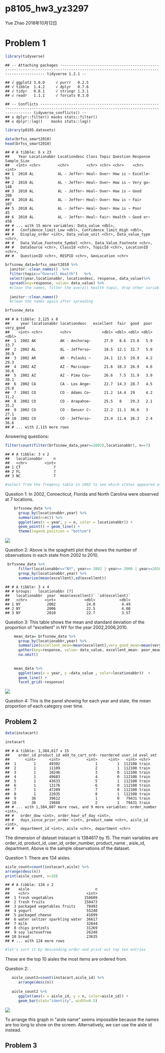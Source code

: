 p8105\_hw3\_yz3297
================
Yue Zhao
2018年10月12日

Problem 1
=========

``` r
library(tidyverse)
```

    ## -- Attaching packages ------------------------------------------------------------------------------------------------------------------------------------- tidyverse 1.2.1 --

    ## √ ggplot2 3.0.0     √ purrr   0.2.5
    ## √ tibble  1.4.2     √ dplyr   0.7.6
    ## √ tidyr   0.8.1     √ stringr 1.3.1
    ## √ readr   1.1.1     √ forcats 0.3.0

    ## -- Conflicts ---------------------------------------------------------------------------------------------------------------------------------------- tidyverse_conflicts() --
    ## x dplyr::filter() masks stats::filter()
    ## x dplyr::lag()    masks stats::lag()

``` r
library(p8105.datasets)

data(brfss_smart2010)
head(brfss_smart2010)
```

    ## # A tibble: 6 x 23
    ##    Year Locationabbr Locationdesc Class Topic Question Response Sample_Size
    ##   <int> <chr>        <chr>        <chr> <chr> <chr>    <chr>          <int>
    ## 1  2010 AL           AL - Jeffer~ Heal~ Over~ How is ~ Excelle~          94
    ## 2  2010 AL           AL - Jeffer~ Heal~ Over~ How is ~ Very go~         148
    ## 3  2010 AL           AL - Jeffer~ Heal~ Over~ How is ~ Good             208
    ## 4  2010 AL           AL - Jeffer~ Heal~ Over~ How is ~ Fair             107
    ## 5  2010 AL           AL - Jeffer~ Heal~ Over~ How is ~ Poor              45
    ## 6  2010 AL           AL - Jeffer~ Heal~ Fair~ Health ~ Good or~         450
    ## # ... with 15 more variables: Data_value <dbl>,
    ## #   Confidence_limit_Low <dbl>, Confidence_limit_High <dbl>,
    ## #   Display_order <int>, Data_value_unit <chr>, Data_value_type <chr>,
    ## #   Data_Value_Footnote_Symbol <chr>, Data_Value_Footnote <chr>,
    ## #   DataSource <chr>, ClassId <chr>, TopicId <chr>, LocationID <chr>,
    ## #   QuestionID <chr>, RESPID <chr>, GeoLocation <chr>

``` r
brfssnew_data=brfss_smart2010 %>%
  janitor::clean_names()  %>%
  filter(topic=="Overall Health")   %>%
  select(year,locationabbr, locationdesc, response, data_value)%>%
  spread(key=response, value= data_value) %>%
  #clean the names, filter the overall health topic, drop other variables and turning data from long to wide
  
  janitor::clean_names()
  #clean the names again after spreading

brfssnew_data
```

    ## # A tibble: 2,125 x 8
    ##     year locationabbr locationdesc   excellent  fair  good  poor very_good
    ##    <int> <chr>        <chr>              <dbl> <dbl> <dbl> <dbl>     <dbl>
    ##  1  2002 AK           AK - Anchorag~      27.9   8.6  23.8   5.9      33.7
    ##  2  2002 AL           AL - Jefferso~      18.5  12.1  32.7   5.9      30.9
    ##  3  2002 AR           AR - Pulaski ~      24.1  12.5  29.9   4.2      29.3
    ##  4  2002 AZ           AZ - Maricopa~      21.6  10.3  26.9   4.6      36.6
    ##  5  2002 AZ           AZ - Pima Cou~      26.6   7.5  31.9   3.9      30.1
    ##  6  2002 CA           CA - Los Ange~      22.7  14.3  28.7   4.5      29.8
    ##  7  2002 CO           CO - Adams Co~      21.2  14.4  29     4.2      31.2
    ##  8  2002 CO           CO - Arapahoe~      25.5   8    29.3   2.1      35.2
    ##  9  2002 CO           CO - Denver C~      22.2  11.1  36.6   3        27.1
    ## 10  2002 CO           CO - Jefferso~      23.4  11.4  26.3   2.4      36.6
    ## # ... with 2,115 more rows

Answering questions:

``` r
filter(count(filter(brfssnew_data,year==2002),locationabbr), n==7)
```

    ## # A tibble: 3 x 2
    ##   locationabbr     n
    ##   <chr>        <int>
    ## 1 CT               7
    ## 2 FL               7
    ## 3 NC               7

``` r
#select from the freqency table in 2002 to see which states appeared at 7 locations
```

Question 1: In 2002, Connecticut, Florida and North Carolina were observed at 7 locations.

``` r
    brfssnew_data %>%
      group_by(locationabbr,year) %>%
      summarize(n=n()) %>%
      ggplot(aes(x = year, y = n, color = locationabbr)) + 
      geom_point() + geom_line() + 
      theme(legend.position = "bottom")
```

![](p8105_hw3_yz3297_files/figure-markdown_github/unnamed-chunk-2-1.png)

Question 2: Above is the spaghetti plot that shows the number of observations in each state from 2002 to 2010.

``` r
 brfssnew_data %>%
      filter(locationabbr=="NY", year== 2002 | year== 2006 | year==2010) %>%
      group_by(locationabbr,year) %>%
      summarize(mean(excellent),sd(excellent))
```

    ## # A tibble: 3 x 4
    ## # Groups:   locationabbr [?]
    ##   locationabbr  year `mean(excellent)` `sd(excellent)`
    ##   <chr>        <int>             <dbl>           <dbl>
    ## 1 NY            2002              24.0            4.49
    ## 2 NY            2006              22.5            4.00
    ## 3 NY            2010              22.7            3.57

Question 3: This table shows the mean and standard deviation of the proportion of "excellent" in NY for the year 2002,2006,2010.

``` r
    mean_data= brfssnew_data %>%
      group_by(locationabbr,year) %>%
      summarize(excellent_mean=mean(excellent),very_good_mean=mean(very_good),good_mean=mean(good),fair_mean=mean(fair),poor_mean=mean(poor)) %>%
      gather(key=response, value= data_value, excellent_mean: poor_mean) %>%
      na.omit()
      
        
    mean_data %>%
      ggplot(aes(x = year, y =data_value , color=locationabbr))  + 
      geom_line() +
      facet_grid(~response)
```

![](p8105_hw3_yz3297_files/figure-markdown_github/unnamed-chunk-4-1.png)

Question 4: This is the panel showing for each year and state, the mean proportion of each category over time.

Problem 2
---------

``` r
data(instacart)

instacart
```

    ## # A tibble: 1,384,617 x 15
    ##    order_id product_id add_to_cart_ord~ reordered user_id eval_set
    ##       <int>      <int>            <int>     <int>   <int> <chr>   
    ##  1        1      49302                1         1  112108 train   
    ##  2        1      11109                2         1  112108 train   
    ##  3        1      10246                3         0  112108 train   
    ##  4        1      49683                4         0  112108 train   
    ##  5        1      43633                5         1  112108 train   
    ##  6        1      13176                6         0  112108 train   
    ##  7        1      47209                7         0  112108 train   
    ##  8        1      22035                8         1  112108 train   
    ##  9       36      39612                1         0   79431 train   
    ## 10       36      19660                2         1   79431 train   
    ## # ... with 1,384,607 more rows, and 9 more variables: order_number <int>,
    ## #   order_dow <int>, order_hour_of_day <int>,
    ## #   days_since_prior_order <int>, product_name <chr>, aisle_id <int>,
    ## #   department_id <int>, aisle <chr>, department <chr>

The dimension of dataset instacart is 1384617 by 15. The main variables are order\_id, product\_id, user\_id, order\_number, product\_name , aisle\_id, department. Above is the sample observations of the dataset.

Question 1: There are 134 aisles.

``` r
aisle_count=count(instacart,aisle) %>%
arrange(desc(n))
print(aisle_count, n=10)
```

    ## # A tibble: 134 x 2
    ##    aisle                              n
    ##    <chr>                          <int>
    ##  1 fresh vegetables              150609
    ##  2 fresh fruits                  150473
    ##  3 packaged vegetables fruits     78493
    ##  4 yogurt                         55240
    ##  5 packaged cheese                41699
    ##  6 water seltzer sparkling water  36617
    ##  7 milk                           32644
    ##  8 chips pretzels                 31269
    ##  9 soy lactosefree                26240
    ## 10 bread                          23635
    ## # ... with 124 more rows

``` r
#let's sort it by descending order and print out top ten entries
```

These are the top 10 aisles the most items are ordered from.

Question 2:

``` r
   aisle_count2=count(instacart,aisle_id) %>%
      arrange(desc(n))
    
   aisle_count2 %>%
      ggplot(aes(x = aisle_id, y = n, color=aisle_id)) + 
      geom_bar(stat="identity", width=0.5)
```

![](p8105_hw3_yz3297_files/figure-markdown_github/unnamed-chunk-7-1.png)

To arrange this graph in "aisle name" seems impossible because the names are too long to show on the screen. Alternatively, we can use the aisle id instead.

Problem 3
---------
